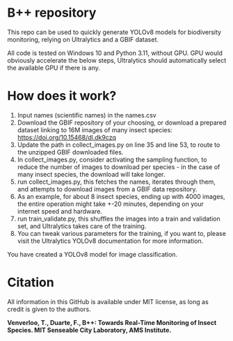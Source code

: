 # B++ repository

This repo can be used to quickly generate YOLOv8 models for biodiversity monitoring, relying on Ultralytics and a GBIF dataset.

All code is tested on Windows 10 and Python 3.11, without GPU. GPU would obviously accelerate the below steps, Ultralytics should automatically select the available GPU if there is any.

# How does it work?
1. Input names (scientific names) in the names.csv
2. Download the GBIF repository of your choosing, or download a prepared dataset linking to 16M images of many insect species: https://doi.org/10.15468/dl.dk9czq
3. Update the path in collect_images.py on line 35 and line 53, to route to the unzipped GBIF downloaded files.
4. In collect_images.py, consider activating the sampling function, to reduce the number of images to download per species - in the case of many insect species, the download will take longer.
5. run collect_images.py, this fetches the names, iterates through them, and attempts to download images from a GBIF data repository.
6. As an example, for about 8 insect species, ending up with 4000 images, the entire operation might take +-20 minutes, depending on your internet speed and hardware.
7. run train_validate.py, this shuffles the images into a train and validation set, and Ultralytics takes care of the training.
8. You can tweak various parameters for the training, if you want to, please visit the Ultralytics YOLOv8 documentation for more information.

You have created a YOLOv8 model for image classification.

# Citation

All information in this GitHub is available under MIT license, as long as credit is given to the authors.

**Venverloo, T., Duarte, F., B++: Towards Real-Time Monitoring of Insect Species. MIT Senseable City Laboratory, AMS Institute.**
